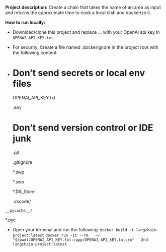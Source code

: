 **Project description:**
Create a chain that takes the name of an area as input and returns the approximate time to cook a local dish and dockerize it. 

**How to run locally:**
- Download/clone this project and replace ... with your OpenAi api key in `OPENAI_API_KEY.txt`.
  
- For security, Create a file named .dockerignore in the project root with the following content:
- 
  # Don’t send secrets or local env files
  
  OPENAI_API_KEY.txt
  
  .env
  
  # Don’t send version control or IDE junk
  
  .git
  
  .gitignore
  
  *.swp
  
  *.swo
  
  *.DS_Store
  
  .vscode/
  
 ```__pycache__/ ```
  
  *.pyc

- Open your terminal and run the following:
  `docker build -t langchain-project:latest`
  `docker run -it --rm   -v "$(pwd)/OPENAI_API_KEY.txt:/app/OPENAI_API_KEY.txt:ro"   2nd-langchain-project:latest`
  
